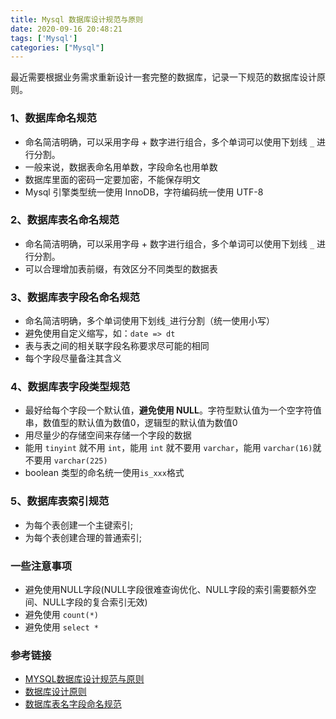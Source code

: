 ```yaml
---
title: Mysql 数据库设计规范与原则
date: 2020-09-16 20:48:21
tags: ['Mysql']
categories: ["Mysql"]
---
```


最近需要根据业务需求重新设计一套完整的数据库，记录一下规范的数据库设计原则。

<!-- more -->

### 1、数据库命名规范
* 命名简洁明确，可以采用字母 + 数字进行组合，多个单词可以使用下划线 `_` 进行分割。
* 一般来说，数据表命名用单数，字段命名也用单数
* 数据库里面的密码一定要加密，不能保存明文
* Mysql 引擎类型统一使用 InnoDB，字符编码统一使用 UTF-8

### 2、数据库表名命名规范
* 命名简洁明确，可以采用字母 + 数字进行组合，多个单词可以使用下划线 `_` 进行分割。
* 可以合理增加表前缀，有效区分不同类型的数据表

### 3、数据库表字段名命名规范
* 命名简洁明确，多个单词使用下划线`_`进行分割（统一使用小写）
* 避免使用自定义缩写，如：`date => dt`
* 表与表之间的相关联字段名称要求尽可能的相同
* 每个字段尽量备注其含义

### 4、数据库表字段类型规范
* 最好给每个字段一个默认值，**避免使用 NULL**。字符型默认值为一个空字符值串，数值型的默认值为数值0，逻辑型的默认值为数值0
* 用尽量少的存储空间来存储一个字段的数据
* 能用 `tinyint` 就不用 `int`，能用 `int` 就不要用 `varchar`，能用 `varchar(16)`就不要用 `varchar(225)`
* boolean 类型的命名统一使用`is_xxx`格式

### 5、数据库表索引规范
* 为每个表创建一个主键索引;
* 为每个表创建合理的普通索引;

### 一些注意事项
* 避免使用NULL字段(NULL字段很难查询优化、NULL字段的索引需要额外空间、NULL字段的复合索引无效)
* 避免使用 `count(*)`
* 避免使用 `select *`

### 参考链接
* [MYSQL数据库设计规范与原则](https://www.cnblogs.com/tinywan/p/6547500.html)
* [数据库设计原则](https://changsiyuan.github.io/2016/05/06/2016-5-6-database-design/)
* [数据库表名字段命名规范](https://cloud.tencent.com/developer/article/1054482)
